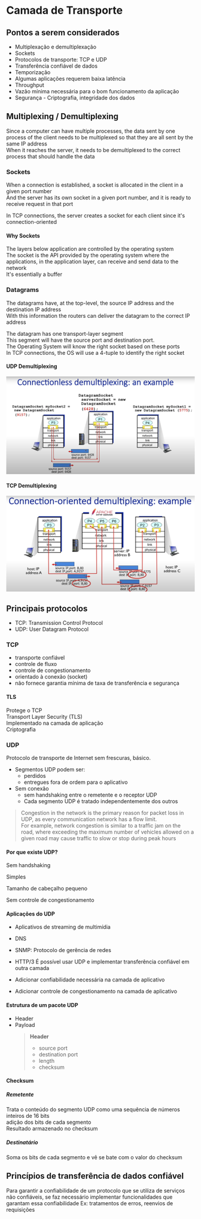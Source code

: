 # Camada de Transporte

## Pontos a serem considerados

-   Multiplexação e demultiplexação
-   Sockets
-   Protocolos de transporte: TCP e UDP
-   Transferência confiável de dados
-   Temporização
-   Algumas aplicações requerem baixa latência
-   Throughput
-   Vazão mínima necessária para o bom funcionamento da aplicação
-   Segurança - Criptografia, integridade dos dados

## Multiplexing / Demultiplexing

Since a computer can have multiple processes, the data sent by one process of the client needs to be multiplexed so that they are all sent by the same IP address  
When it reaches the server, it needs to be demultiplexed to the correct process that should handle the data

### Sockets

When a connection is established, a socket is allocated in the client in a given port number  
And the server has its own socket in a given port number, and it is ready to receive request in that port

In TCP connections, the server creates a socket for each client since it's connection-oriented

#### Why Sockets

The layers below application are controlled by the operating system  
The socket is the API provided by the operating system where the applications, in the application layer, can receive and send data to the network  
It's essentially a buffer

### Datagrams

The datagrams have, at the top-level, the source IP address and the destination IP address  
With this information the routers can deliver the datagram to the correct IP address

The datagram has one transport-layer segment  
This segment will have the source port and destination port.  
The Operating System will know the right socket based on these ports  
In TCP connections, the OS will use a 4-tuple to identify the right socket

#### UDP Demultiplexing

![UDP Demultiplexing](../assets/udp-demultiplexing.png)

#### TCP Demultiplexing

![TCP Demultiplexing](../assets/tcp-demultiplexing.png)

## Principais protocolos

-   TCP: Transmission Control Protocol
-   UDP: User Datagram Protocol

### TCP

-   transporte confiável
-   controle de fluxo
-   controle de congestionamento
-   orientado à conexão (socket)
-   não fornece garantia mínima de taxa de transferência e segurança

#### TLS

Protege o TCP  
Transport Layer Security (TLS)  
Implementado na camada de aplicação  
Criptografia

### UDP

Protocolo de transporte de Internet sem frescuras, básico.

-   Segmentos UDP podem ser:
    -   perdidos
    -   entregues fora de ordem para o aplicativo
-   Sem conexão
    -   sem handshaking entre o remetente e o receptor UDP
    -   Cada segmento UDP é tratado independentemente dos outros

> Congestion in the network is the primary reason for packet loss in UDP, as every communication network has a flow limit.  
> For example, network congestion is similar to a traffic jam on the road, where exceeding the maximum number of vehicles allowed on a given road may cause traffic to slow or stop during peak hours

#### Por que existe UDP?

Sem handshaking

Simples

Tamanho de cabeçalho pequeno

Sem controle de congestionamento

#### Aplicações do UDP

-   Aplicativos de streaming de multimídia
-   DNS
-   SNMP: Protocolo de gerência de redes
-   HTTP/3
    É possível usar UDP e implementar transferência confiável em outra camada

-   Adicionar confiabilidade necessária na camada de aplicativo
-   Adicionar controle de congestionamento na camada de aplicativo

#### Estrutura de um pacote UDP

-   Header
-   Payload
    > **Header**
    >
    > -   source port
    > -   destination port
    > -   length
    > -   checksum

#### Checksum

##### Remetente

Trata o conteúdo do segmento UDP como uma sequência de números inteiros de 16 bits  
adição dos bits de cada segmento  
Resultado armazenado no checksum

##### Destinatário

Soma os bits de cada segmento e vê se bate com o valor do checksum

## Princípios de transferência de dados confiável

Para garantir a confiabilidade de um protocolo que se utiliza de serviços não confiáveis, se faz necessário implementar funcionalidades que garantam essa confiabilidade
Ex: tratamentos de erros, reenvios de requisições

